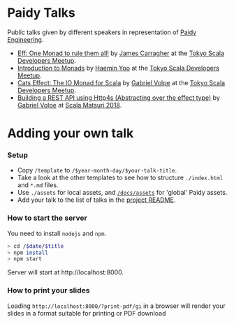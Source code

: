 Paidy Talks
===========

Public talks given by different speakers in representation of [Paidy Engineering](https://engineering.paidy.com/).

- [Eff: One Monad to rule them all!](2018-09-18/tokyo-meetup-eff/) by [James Carragher](https://github.com/jcarrag) at the [Tokyo Scala Developers Meetup](https://www.meetup.com/Tokyo-Scala-Developers/).
- [Introduction to Monads](2018-09-18/tokyo-meetup-monads/) by [Haemin Yoo](https://github.com/yoohaemin) at the [Tokyo Scala Developers Meetup](https://www.meetup.com/Tokyo-Scala-Developers/).
- [Cats Effect: The IO Monad for Scala](2018-06-20/tokyo-meetup-cats-effect/) by [Gabriel Volpe](https://github.com/gvolpe) at the [Tokyo Scala Developers Meetup](https://www.meetup.com/Tokyo-Scala-Developers/).
- [Building a REST API using Http4s (Abstracting over the effect type)](2018-03-18/) by [Gabriel Volpe](https://github.com/gvolpe) at [Scala Matsuri 2018](http://2018.scalamatsuri.org/index_en.html).

Adding your own talk
=====

### Setup

- Copy `/template` to `/$year-month-day/$your-talk-title`.
- Take a look at the other templates to see how to structure `./index.html` and `*.md` files.
- Use `./assets` for local assets, and [`/docs/assets`](https://github.com/paidy/talks/tree/master/docs/assets) for 'global' Paidy assets.
- Add your talk to the list of talks in the [project README](https://github.com/paidy/talks/blob/master/README.md).

### How to start the server

You need to install `nodejs` and `npm`.

```bash
> cd /$date/$title
> npm install
> npm start
```

Server will start at http://localhost:8000.

### How to print your slides

Loading `http://localhost:8000/?print-pdf/gi` in a browser will render your slides in a format suitable for printing or PDF download
